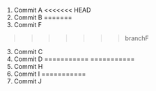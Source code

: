 1. Commit A
<<<<<<< HEAD
2. Commit B
=======
2. Commit F
>>>>>>> branchF
3. Commit C
4. Commit D
===========
===========
5. Commit H
6. Commit I
===========
7. Commit J